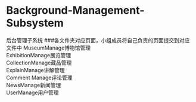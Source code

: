 # Background-Management-Subsystem
后台管理子系统
###各文件夹对应页面，小组成员将自己负责的页面提交到对应文件中
MuseumManage博物馆管理  
ExhibitionManage展览管理  
CollectionManage藏品管理  
ExplainManage讲解管理  
Comment Manage评论管理  
NewsManage新闻管理  
UserManage用户管理  